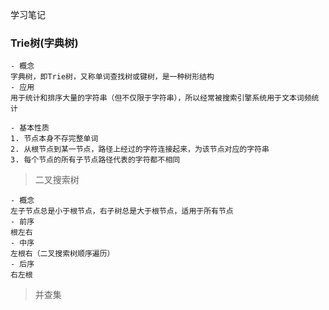 学习笔记

### Trie树(字典树)

```
- 概念
字典树，即Trie树，又称单词查找树或键树，是一种树形结构
- 应用
用于统计和排序大量的字符串（但不仅限于字符串），所以经常被搜索引擎系统用于文本词频统计

- 基本性质
1. 节点本身不存完整单词
2. 从根节点到某一节点，路径上经过的字符连接起来，为该节点对应的字符串
3. 每个节点的所有子节点路径代表的字符都不相同
```

> 二叉搜索树

```
- 概念
左子节点总是小于根节点，右子树总是大于根节点，适用于所有节点
- 前序
根左右
- 中序
左根右（二叉搜索树顺序遍历）
- 后序
右左根
```

>并查集
```

```
